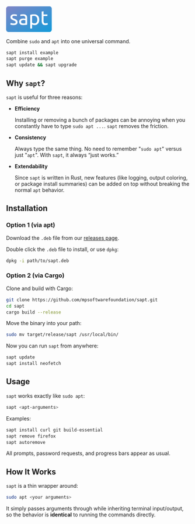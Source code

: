 <img src="assets/sapt_icon.svg" width="125">

Combine `sudo` and `apt` into one universal command.

```bash
sapt install example
sapt purge example
sapt update && sapt upgrade
```

## Why `sapt`?

`sapt` is useful for three reasons:

* **Efficiency**

  Installing or removing a bunch of packages can be annoying when you constantly have to type `sudo apt ...`. `sapt` removes the friction.

* **Consistency**

  Always type the same thing. No need to remember "`sudo apt`" versus just "`apt`". With `sapt`, it always “just works.”

* **Extendability**

  Since `sapt` is written in Rust, new features (like logging, output coloring, or package install summaries) can be added on top without breaking the normal `apt` behavior.

## Installation

### Option 1 (via apt)
Download the `.deb` file from our [releases page](https://github.com/mpsoftwarefoundation/sapt/releases/latest).

Double click the `.deb` file to install, or use `dpkg`:

```bash
dpkg -i path/to/sapt.deb
```

### Option 2 (via Cargo)
Clone and build with Cargo:

```bash
git clone https://github.com/mpsoftwarefoundation/sapt.git
cd sapt
cargo build --release
```

Move the binary into your path:

```bash
sudo mv target/release/sapt /usr/local/bin/
```

Now you can run `sapt` from anywhere:

```bash
sapt update
sapt install neofetch
```

## Usage

`sapt` works exactly like `sudo apt`:

```bash
sapt <apt-arguments>
```

Examples:

```bash
sapt install curl git build-essential
sapt remove firefox
sapt autoremove
```

All prompts, password requests, and progress bars appear as usual.

## How It Works

`sapt` is a thin wrapper around:

```bash
sudo apt <your arguments>
```

It simply passes arguments through while inheriting terminal input/output, so the behavior is **identical** to running the commands directly.
